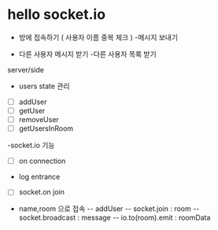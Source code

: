 # hello socket.io

- 방에 접속하기 ( 사용자 이름 중복 체크 ) -메시지 보내기

- 다른 사용자 메시지 받기 -다른 사용자 목록 받기

server/side

- users state 관리

- [ ] addUser
- [ ] getUser
- [ ] removeUser
- [ ] getUsersInRoom

-socket.io 기능

- [ ] on connection

- log entrance

- [ ] socket.on join

- name,room 으로 접속
  -- addUser
  -- socket.join : room
  -- socket.broadcast : message
  -- io.to(room).emit : roomData
